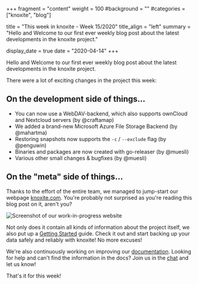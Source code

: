 +++
fragment = "content"
weight = 100
#background = ""
#categories = ["knoxite", "blog"]

title = "This week in knoxite - Week 15/2020"
title_align = "left"
summary = "Hello and Welcome to our first ever weekly blog post about the latest developments in the knoxite project."

display_date = true
date = "2020-04-14"
+++

Hello and Welcome to our first ever weekly blog post about the latest
developments in the knoxite project.

There were a lot of exciting changes in the project this week:

## On the development side of things...

 - You can now use a WebDAV-backend, which also supports ownCloud and Nextcloud
   servers (by @craftamap)
 - We added a brand-new Microsoft Azure File Storage Backend (by @mahartma)
 - Restoring snapshots now supports the `-c` / `--exclude` flag (by @penguwin)
 - Binaries and packages are now created with go-releaser (by @muesli)
 - Various other small changes & bugfixes (by @muesli)

## On the "meta" side of things...

Thanks to the effort of the entire team, we managed to jump-start our webpage
[knoxite.com](https://knoxite.com). You're probably not surprised as you're
reading this blog post on it, aren't you?

![Screenshot of our work-in-progress website](/images/2020/15/week15_webpage_landing_page.png)

Not only does it contain all kinds of information about the project itself, we
also put up a [Getting Started](https://knoxite.com/docs/getting-started/)
guide. Check it out and start backing up your data safely and reliably with
knoxite! No more excuses!

We're also continuously working on improving our [documentation](https://knoxite.com/docs/).
Looking for help and can't find the information in the docs? Join us in the
[chat](https://gitter.im/knoxite/chat) and let us know!

That's it for this week!
